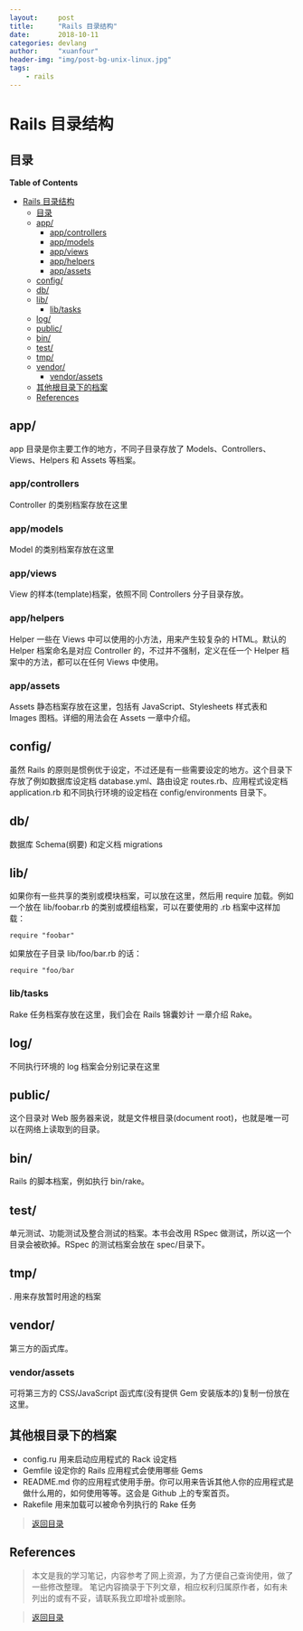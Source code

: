 ```yaml
---
layout:     post
title:      "Rails 目录结构"
date:       2018-10-11
categories: devlang
author:     "xuanfour"
header-img: "img/post-bg-unix-linux.jpg"
tags:
    - rails
---
```


# Rails 目录结构 #

## 目录 ##

<!-- markdown-toc start - Don't edit this section. Run M-x markdown-toc-refresh-toc -->
**Table of Contents**

- [Rails 目录结构](#rails-目录结构)
    - [目录](#目录)
    - [app/](#app)
        - [app/controllers](#appcontrollers)
        - [app/models](#appmodels)
        - [app/views](#appviews)
        - [app/helpers](#apphelpers)
        - [app/assets](#appassets)
    - [config/](#config)
    - [db/](#db)
    - [lib/](#lib)
        - [lib/tasks](#libtasks)
    - [log/](#log)
    - [public/](#public)
    - [bin/](#bin)
    - [test/](#test)
    - [tmp/](#tmp)
    - [vendor/](#vendor)
        - [vendor/assets](#vendorassets)
    - [其他根目录下的档案](#其他根目录下的档案)
    - [References](#references)

<!-- markdown-toc end -->

## app/ ##

app 目录是你主要工作的地方，不同子目录存放了 Models、Controllers、Views、Helpers 和 Assets 等档案。

### app/controllers ###

Controller 的类别档案存放在这里

### app/models ###

Model 的类别档案存放在这里

### app/views ###

View 的样本(template)档案，依照不同 Controllers 分子目录存放。

### app/helpers ###

Helper 一些在 Views 中可以使用的小方法，用来产生较复杂的 HTML。默认的 Helper 档案命名是对应 Controller 的，不过并不强制，定义在任一个 Helper 档案中的方法，都可以在任何 Views 中使用。

### app/assets ###

Assets 静态档案存放在这里，包括有 JavaScript、Stylesheets 样式表和 Images 图档。详细的用法会在 Assets 一章中介绍。

## config/ ##

虽然 Rails 的原则是惯例优于设定，不过还是有一些需要设定的地方。这个目录下存放了例如数据库设定档 database.yml、路由设定 routes.rb、应用程式设定档 application.rb 和不同执行环境的设定档在 config/environments 目录下。

## db/ ##

数据库 Schema(纲要) 和定义档 migrations

## lib/ ##

如果你有一些共享的类别或模块档案，可以放在这里，然后用 require 加载。例如一个放在 lib/foobar.rb 的类别或模组档案，可以在要使用的 .rb 档案中这样加载：

``` rails
require "foobar"
```

如果放在子目录 lib/foo/bar.rb 的话：

``` rails
require "foo/bar
```

### lib/tasks ###

Rake 任务档案存放在这里，我们会在 Rails 锦囊妙计 一章介绍 Rake。

## log/ ##

不同执行环境的 log 档案会分别记录在这里

## public/ ##

这个目录对 Web 服务器来说，就是文件根目录(document root)，也就是唯一可以在网络上读取到的目录。

## bin/ ##

Rails 的脚本档案，例如执行 bin/rake。

## test/ ##

单元测试、功能测试及整合测试的档案。本书会改用 RSpec 做测试，所以这一个目录会被砍掉。RSpec 的测试档案会放在 spec/目录下。

## tmp/ ##

. 用来存放暂时用途的档案

## vendor/ ##

第三方的函式库。

### vendor/assets ###

可将第三方的 CSS/JavaScript 函式库(没有提供 Gem 安装版本的)复制一份放在这里。

## 其他根目录下的档案 ##

- config.ru 用来启动应用程式的 Rack 设定档
- Gemfile 设定你的 Rails 应用程式会使用哪些 Gems
- README.md 你的应用程式使用手册。你可以用来告诉其他人你的应用程式是做什么用的，如何使用等等。这会是 Github 上的专案首页。
- Rakefile 用来加载可以被命令列执行的 Rake 任务

> [返回目录](#目录)

## References

> 本文是我的学习笔记，内容参考了网上资源，为了方便自己查询使用，做了一些修改整理。
> 笔记内容摘录于下列文章，相应权利归属原作者，如有未列出的或有不妥，请联系我立即增补或删除。

> [返回目录](#目录)
